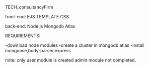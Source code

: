  TECH_consultancyFirm

 front-end:
 EJS TEMPLATE
 CSS

 back-end:
Node js
Mongodb Atlas

REQUIREMENTS:

-download node modules
-create a cluster in mongodb atlas
-install mongoose,body-parser,express

note:
only user module is created admin module not completed.
